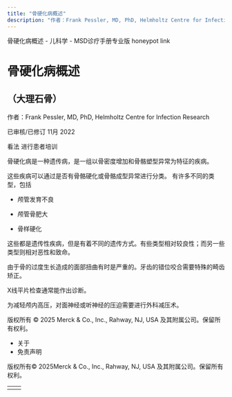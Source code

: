 ```yaml
---
title: "骨硬化病概述"
description: "作者：Frank Pessler, MD, PhD, Helmholtz Centre for Infection Research"
---
```


﻿骨硬化病概述 \- 儿科学 \- MSD诊疗手册专业版 honeypot link

# 骨硬化病概述

## （大理石骨）

作者：Frank Pessler, MD, PhD, Helmholtz Centre for Infection Research

已审核/已修订 11月 2022

看法 进行患者培训

骨硬化病是一种遗传病，是一组以骨密度增加和骨骼塑型异常为特征的疾病。

这些疾病可以通过是否有骨骼硬化或骨骼成型异常进行分类。 有许多不同的类型，包括

- 颅管发育不良

- 颅管骨肥大

- 骨样硬化


这些都是遗传性疾病，但是有着不同的遗传方式。有些类型相对较良性；而另一些类型则相对恶性和致命。

由于骨的过度生长造成的面部扭曲有时是严重的。牙齿的错位咬合需要特殊的畸齿矫正。

X线平片检查通常能作出诊断。

为减轻颅内高压，对面神经或听神经的压迫需要进行外科减压术。



版权所有 © 2025
Merck & Co., Inc., Rahway, NJ, USA 及其附属公司。保留所有权利。

- 关于
- 免责声明

版权所有© 2025Merck & Co., Inc., Rahway, NJ, USA 及其附属公司。保留所有权利。

|     |     |
| --- | --- |
|  |  |